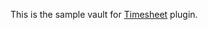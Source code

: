 
This is the sample vault for [Timesheet](https://github.com/vkostyanetsky/ObsidianTimesheet) plugin.